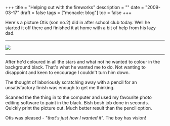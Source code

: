 +++
title = "Helping out with the fireworks"
description = ""
date = "2009-03-17"
draft = false
tags = ["monaxle: blog"]
toc = false
+++

Here's a picture Otis (son no.2) did in after school club today. Well he started it off there and finished it at home with a bit of help from his lazy dad.

---
<img style="display:block;margin:auto" src="https://i.ibb.co/tMJ04Cms/otis1-1-584x800.jpg">

---

After he'd coloured in all the stars and what not he wanted to colour in the background black. That's what he wanted me to do. Not wanting to disappoint and keen to encourage I couldn't turn him down.

The thought of laboriously scratching away with a pencil for an unsatisfactory finish was enough to get me thinking.

Scanned the the thing in to the computer and used my favourite photo editing software to paint in the black. Bish bosh job done in seconds. Quickly print the picture out. Much better result than the pencil option. 

Otis was pleased - "*that's just how I wanted it*". The boy has vision!
